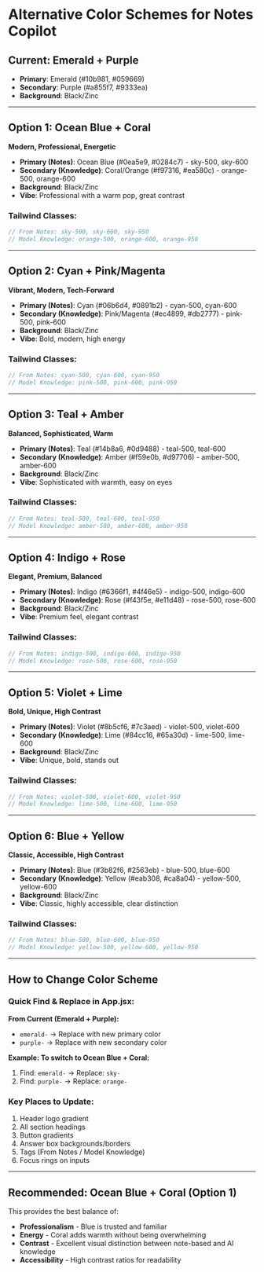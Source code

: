 # Alternative Color Schemes for Notes Copilot

## Current: Emerald + Purple
- **Primary**: Emerald (#10b981, #059669)
- **Secondary**: Purple (#a855f7, #9333ea)
- **Background**: Black/Zinc

---

## Option 1: Ocean Blue + Coral
**Modern, Professional, Energetic**
- **Primary (Notes)**: Ocean Blue (#0ea5e9, #0284c7) - sky-500, sky-600
- **Secondary (Knowledge)**: Coral/Orange (#f97316, #ea580c) - orange-500, orange-600
- **Background**: Black/Zinc
- **Vibe**: Professional with a warm pop, great contrast

### Tailwind Classes:
```jsx
// From Notes: sky-500, sky-600, sky-950
// Model Knowledge: orange-500, orange-600, orange-950
```

---

## Option 2: Cyan + Pink/Magenta
**Vibrant, Modern, Tech-Forward**
- **Primary (Notes)**: Cyan (#06b6d4, #0891b2) - cyan-500, cyan-600
- **Secondary (Knowledge)**: Pink/Magenta (#ec4899, #db2777) - pink-500, pink-600
- **Background**: Black/Zinc
- **Vibe**: Bold, modern, high energy

### Tailwind Classes:
```jsx
// From Notes: cyan-500, cyan-600, cyan-950
// Model Knowledge: pink-500, pink-600, pink-950
```

---

## Option 3: Teal + Amber
**Balanced, Sophisticated, Warm**
- **Primary (Notes)**: Teal (#14b8a6, #0d9488) - teal-500, teal-600
- **Secondary (Knowledge)**: Amber (#f59e0b, #d97706) - amber-500, amber-600
- **Background**: Black/Zinc
- **Vibe**: Sophisticated with warmth, easy on eyes

### Tailwind Classes:
```jsx
// From Notes: teal-500, teal-600, teal-950
// Model Knowledge: amber-500, amber-600, amber-950
```

---

## Option 4: Indigo + Rose
**Elegant, Premium, Balanced**
- **Primary (Notes)**: Indigo (#6366f1, #4f46e5) - indigo-500, indigo-600
- **Secondary (Knowledge)**: Rose (#f43f5e, #e11d48) - rose-500, rose-600
- **Background**: Black/Zinc
- **Vibe**: Premium feel, elegant contrast

### Tailwind Classes:
```jsx
// From Notes: indigo-500, indigo-600, indigo-950
// Model Knowledge: rose-500, rose-600, rose-950
```

---

## Option 5: Violet + Lime
**Bold, Unique, High Contrast**
- **Primary (Notes)**: Violet (#8b5cf6, #7c3aed) - violet-500, violet-600
- **Secondary (Knowledge)**: Lime (#84cc16, #65a30d) - lime-500, lime-600
- **Background**: Black/Zinc
- **Vibe**: Unique, bold, stands out

### Tailwind Classes:
```jsx
// From Notes: violet-500, violet-600, violet-950
// Model Knowledge: lime-500, lime-600, lime-950
```

---

## Option 6: Blue + Yellow
**Classic, Accessible, High Contrast**
- **Primary (Notes)**: Blue (#3b82f6, #2563eb) - blue-500, blue-600
- **Secondary (Knowledge)**: Yellow (#eab308, #ca8a04) - yellow-500, yellow-600
- **Background**: Black/Zinc
- **Vibe**: Classic, highly accessible, clear distinction

### Tailwind Classes:
```jsx
// From Notes: blue-500, blue-600, blue-950
// Model Knowledge: yellow-500, yellow-600, yellow-950
```

---

## How to Change Color Scheme

### Quick Find & Replace in App.jsx:

**From Current (Emerald + Purple):**
- `emerald-` → Replace with new primary color
- `purple-` → Replace with new secondary color

**Example: To switch to Ocean Blue + Coral:**
1. Find: `emerald-` → Replace: `sky-`
2. Find: `purple-` → Replace: `orange-`

### Key Places to Update:
1. Header logo gradient
2. All section headings
3. Button gradients
4. Answer box backgrounds/borders
5. Tags (From Notes / Model Knowledge)
6. Focus rings on inputs

---

## Recommended: Ocean Blue + Coral (Option 1)
This provides the best balance of:
- **Professionalism** - Blue is trusted and familiar
- **Energy** - Coral adds warmth without being overwhelming
- **Contrast** - Excellent visual distinction between note-based and AI knowledge
- **Accessibility** - High contrast ratios for readability
